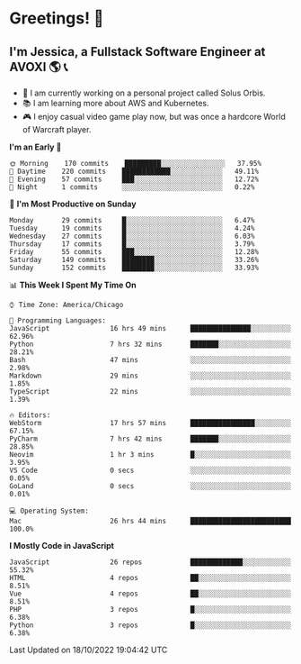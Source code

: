# Greetings! 🧠

## I'm Jessica, a Fullstack Software Engineer at AVOXI 🌎 📞

- 🌟 I am currently working on a personal project called Solus Orbis.
- 📚 I am learning more about AWS and Kubernetes.
- 🎮 I enjoy casual video game play now, but was once a hardcore World of Warcraft player.

<!--START_SECTION:waka-->
**I'm an Early 🐤** 

```text
🌞 Morning    170 commits    █████████░░░░░░░░░░░░░░░░   37.95% 
🌆 Daytime    220 commits    ████████████░░░░░░░░░░░░░   49.11% 
🌃 Evening    57 commits     ███░░░░░░░░░░░░░░░░░░░░░░   12.72% 
🌙 Night      1 commits      ░░░░░░░░░░░░░░░░░░░░░░░░░   0.22%

```
📅 **I'm Most Productive on Sunday** 

```text
Monday       29 commits     █░░░░░░░░░░░░░░░░░░░░░░░░   6.47% 
Tuesday      19 commits     █░░░░░░░░░░░░░░░░░░░░░░░░   4.24% 
Wednesday    27 commits     █░░░░░░░░░░░░░░░░░░░░░░░░   6.03% 
Thursday     17 commits     █░░░░░░░░░░░░░░░░░░░░░░░░   3.79% 
Friday       55 commits     ███░░░░░░░░░░░░░░░░░░░░░░   12.28% 
Saturday     149 commits    ████████░░░░░░░░░░░░░░░░░   33.26% 
Sunday       152 commits    ████████░░░░░░░░░░░░░░░░░   33.93%

```


📊 **This Week I Spent My Time On** 

```text
⌚︎ Time Zone: America/Chicago

💬 Programming Languages: 
JavaScript               16 hrs 49 mins      ███████████████░░░░░░░░░░   62.96% 
Python                   7 hrs 32 mins       ███████░░░░░░░░░░░░░░░░░░   28.21% 
Bash                     47 mins             ░░░░░░░░░░░░░░░░░░░░░░░░░   2.98% 
Markdown                 29 mins             ░░░░░░░░░░░░░░░░░░░░░░░░░   1.85% 
TypeScript               22 mins             ░░░░░░░░░░░░░░░░░░░░░░░░░   1.39%

🔥 Editors: 
WebStorm                 17 hrs 57 mins      ████████████████░░░░░░░░░   67.15% 
PyCharm                  7 hrs 42 mins       ███████░░░░░░░░░░░░░░░░░░   28.85% 
Neovim                   1 hr 3 mins         █░░░░░░░░░░░░░░░░░░░░░░░░   3.95% 
VS Code                  0 secs              ░░░░░░░░░░░░░░░░░░░░░░░░░   0.05% 
GoLand                   0 secs              ░░░░░░░░░░░░░░░░░░░░░░░░░   0.01%

💻 Operating System: 
Mac                      26 hrs 44 mins      █████████████████████████   100.0%

```

**I Mostly Code in JavaScript** 

```text
JavaScript               26 repos            █████████████░░░░░░░░░░░░   55.32% 
HTML                     4 repos             ██░░░░░░░░░░░░░░░░░░░░░░░   8.51% 
Vue                      4 repos             ██░░░░░░░░░░░░░░░░░░░░░░░   8.51% 
PHP                      3 repos             █░░░░░░░░░░░░░░░░░░░░░░░░   6.38% 
Python                   3 repos             █░░░░░░░░░░░░░░░░░░░░░░░░   6.38%

```



 Last Updated on 18/10/2022 19:04:42 UTC
<!--END_SECTION:waka-->

<!--
**jessikuh/jessikuh** is a ✨ _special_ ✨ repository because its `README.md` (this file) appears on your GitHub profile.

Here are some ideas to get you started:

- 🔭 I’m currently working on ...
- 🌱 I’m currently learning ...
- 👯 I’m looking to collaborate on ...
- 🤔 I’m looking for help with ...
- 💬 Ask me about ...
- 📫 How to reach me: ...
- 😄 Pronouns: ...
- ⚡ Fun fact: ...
-->
